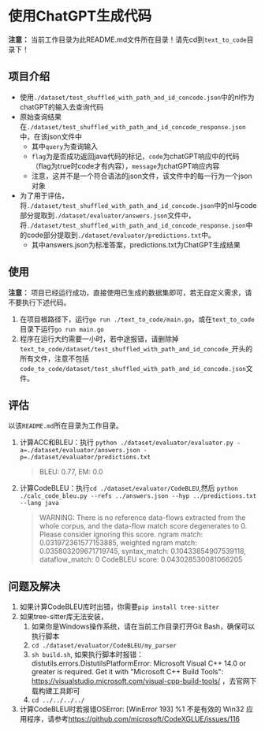 # 使用ChatGPT生成代码

**注意：** 当前工作目录为此README.md文件所在目录！请先cd到`text_to_code`目录下！

## 项目介绍
- 使用`./dataset/test_shuffled_with_path_and_id_concode.json`中的nl作为chatGPT的输入去查询代码
- 原始查询结果在`./dataset/test_shuffled_with_path_and_id_concode_response.json`中，在该json文件中
  - 其中`query`为查询输入
  - `flag`为是否成功返回java代码的标记，`code`为chatGPT响应中的代码（flag为true时code才有内容），`message`为chatGPT响应内容
  - 注意，这并不是一个符合语法的json文件，该文件中的每一行为一个json对象
- 为了用于评估，将`./dataset/test_shuffled_with_path_and_id_concode.json`中的nl与code部分提取到`./dataset/evaluator/answers.json`文件中，将`./dataset/test_shuffled_with_path_and_id_concode_response.json`中的code部分提取到`./dataset/evaluator/predictions.txt`中。
  - 其中answers.json为标准答案，predictions.txt为ChatGPT生成结果

## 使用

**注意：** 项目已经运行成功，直接使用已生成的数据集即可，若无自定义需求，请不要执行下述代码。

1. 在项目根路径下，运行`go run ./text_to_code/main.go`，或在`text_to_code`目录下运行`go run main.go`
2. 程序在运行大约需要一小时，若中途报错，请删除掉`text_to_code/dataset/test_shuffled_with_path_and_id_concode_`开头的所有文件，注意不包括`code_to_code/dataset/test_shuffled_with_path_and_id_concode.json`文件。

## 评估

以该`README.md`所在目录为工作目录。

1. 计算ACC和BLEU：执行 `python ./dataset/evaluator/evaluator.py -a=./dataset/evaluator/answers.json -p=./dataset/evaluator/predictions.txt`  
   > BLEU: 0.77, EM: 0.0
2. 计算CodeBLEU：执行`cd ./dataset/evaluator/CodeBLEU`,然后 `python ./calc_code_bleu.py --refs ../answers.json --hyp ../predictions.txt --lang java`  
   > WARNING: There is no reference data-flows extracted from the whole corpus, and the data-flow match score degenerates to 0. Please consider ignoring this score.
   > ngram match: 0.031972361577153885, weighted ngram match: 0.035803209671719745, syntax_match: 0.10433854907539118, dataflow_match: 0
   > CodeBLEU score:  0.043028530081066205

## 问题及解决

1. 如果计算CodeBLEU库时出错，你需要`pip install tree-sitter`
2. 如果tree-sitter库无法安装，
   1. 如果你是Windows操作系统，请在当前工作目录打开Git Bash，确保可以执行脚本
   2. `cd ./dataset/evaluator/CodeBLEU/my_parser`
   3. `sh build.sh`, 如果执行脚本时报错：distutils.errors.DistutilsPlatformError: Microsoft Visual C++ 14.0 or greater is required. Get it with "Microsoft C++ Build Tools": https://visualstudio.microsoft.com/visual-cpp-build-tools/ ，去官网下载构建工具即可
   4. `cd ../../../../`
3. 计算CodeBLEU时若报错OSError: \[WinError 193\] %1 不是有效的 Win32 应用程序，请参考<https://github.com/microsoft/CodeXGLUE/issues/116>


